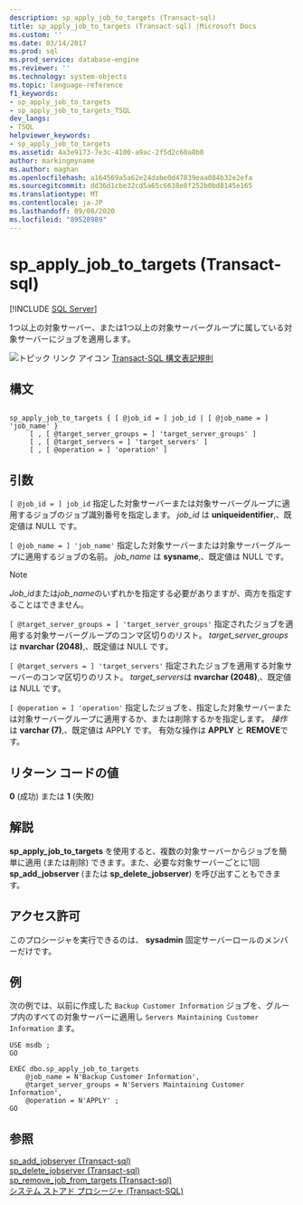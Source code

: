 ```yaml
---
description: sp_apply_job_to_targets (Transact-sql)
title: sp_apply_job_to_targets (Transact-sql) |Microsoft Docs
ms.custom: ''
ms.date: 03/14/2017
ms.prod: sql
ms.prod_service: database-engine
ms.reviewer: ''
ms.technology: system-objects
ms.topic: language-reference
f1_keywords:
- sp_apply_job_to_targets
- sp_apply_job_to_targets_TSQL
dev_langs:
- TSQL
helpviewer_keywords:
- sp_apply_job_to_targets
ms.assetid: 4a3e9173-7e3c-4100-a9ac-2f5d2c60a8b0
author: markingmyname
ms.author: maghan
ms.openlocfilehash: a164569a5a62e24dabe0d47839eaa084b32e2efa
ms.sourcegitcommit: dd36d1cbe32cd5a65c6638e8f252b0bd8145e165
ms.translationtype: MT
ms.contentlocale: ja-JP
ms.lasthandoff: 09/08/2020
ms.locfileid: "89528989"
---
```

# <a name="sp_apply_job_to_targets-transact-sql"></a>sp_apply_job_to_targets (Transact-sql)
[!INCLUDE [SQL Server](../../includes/applies-to-version/sqlserver.md)]

  1つ以上の対象サーバー、または1つ以上の対象サーバーグループに属している対象サーバーにジョブを適用します。  
  
 ![トピック リンク アイコン](../../database-engine/configure-windows/media/topic-link.gif "トピック リンク アイコン") [Transact-SQL 構文表記規則](../../t-sql/language-elements/transact-sql-syntax-conventions-transact-sql.md)  
  
## <a name="syntax"></a>構文  
  
```  
  
sp_apply_job_to_targets { [ @job_id = ] job_id | [ @job_name = ] 'job_name' }  
     [ , [ @target_server_groups = ] 'target_server_groups' ]   
     [ , [ @target_servers = ] 'target_servers' ]   
     [ , [ @operation = ] 'operation' ]   
```  
  
## <a name="arguments"></a>引数  
`[ @job_id = ] job_id` 指定した対象サーバーまたは対象サーバーグループに適用するジョブのジョブ識別番号を指定します。 *job_id* は **uniqueidentifier**,、既定値は NULL です。  
  
`[ @job_name = ] 'job_name'` 指定した対象サーバーまたは対象サーバーグループに適用するジョブの名前。 *job_name* は **sysname**,、既定値は NULL です。  
  
> [!NOTE]  
>  *Job_id*または*job_name*のいずれかを指定する必要がありますが、両方を指定することはできません。  
  
`[ @target_server_groups = ] 'target_server_groups'` 指定されたジョブを適用する対象サーバーグループのコンマ区切りのリスト。 *target_server_groups* は **nvarchar (2048)**,、既定値は NULL です。  
  
`[ @target_servers = ] 'target_servers'` 指定されたジョブを適用する対象サーバーのコンマ区切りのリスト。 *target_servers*は **nvarchar (2048)**,、既定値は NULL です。  
  
`[ @operation = ] 'operation'` 指定したジョブを、指定した対象サーバーまたは対象サーバーグループに適用するか、または削除するかを指定します。 *操作*は **varchar (7)**,、既定値は APPLY です。 有効な操作は **APPLY** と **REMOVE**です。  
  
## <a name="return-code-values"></a>リターン コードの値  
 **0** (成功) または **1** (失敗)  
  
## <a name="remarks"></a>解説  
 **sp_apply_job_to_targets** を使用すると、複数の対象サーバーからジョブを簡単に適用 (または削除) できます。また、必要な対象サーバーごとに1回 **sp_add_jobserver** (または **sp_delete_jobserver**) を呼び出すこともできます。  
  
## <a name="permissions"></a>アクセス許可  
 このプロシージャを実行できるのは、 **sysadmin** 固定サーバーロールのメンバーだけです。  
  
## <a name="examples"></a>例  
 次の例では、以前に作成した `Backup Customer Information` ジョブを、グループ内のすべての対象サーバーに適用し `Servers Maintaining Customer Information` ます。  
  
```  
USE msdb ;  
GO  
  
EXEC dbo.sp_apply_job_to_targets  
    @job_name = N'Backup Customer Information',  
    @target_server_groups = N'Servers Maintaining Customer Information',   
    @operation = N'APPLY' ;  
GO  
```  
  
## <a name="see-also"></a>参照  
 [sp_add_jobserver &#40;Transact-sql&#41;](../../relational-databases/system-stored-procedures/sp-add-jobserver-transact-sql.md)   
 [sp_delete_jobserver &#40;Transact-sql&#41;](../../relational-databases/system-stored-procedures/sp-delete-jobserver-transact-sql.md)   
 [sp_remove_job_from_targets &#40;Transact-sql&#41;](../../relational-databases/system-stored-procedures/sp-remove-job-from-targets-transact-sql.md)   
 [システム ストアド プロシージャ &#40;Transact-SQL&#41;](../../relational-databases/system-stored-procedures/system-stored-procedures-transact-sql.md)  
  
  
